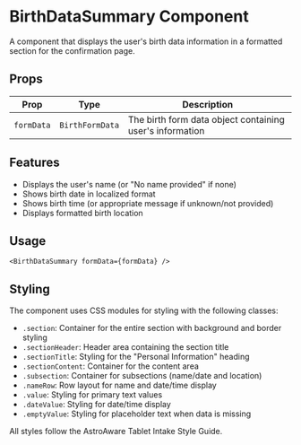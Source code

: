 # BirthDataSummary Component

A component that displays the user's birth data information in a formatted section for the confirmation page.

## Props

| Prop | Type | Description |
|------|------|-------------|
| `formData` | `BirthFormData` | The birth form data object containing user's information |

## Features

- Displays the user's name (or "No name provided" if none)
- Shows birth date in localized format
- Shows birth time (or appropriate message if unknown/not provided)
- Displays formatted birth location

## Usage

```tsx
<BirthDataSummary formData={formData} />
```

## Styling

The component uses CSS modules for styling with the following classes:
- `.section`: Container for the entire section with background and border styling
- `.sectionHeader`: Header area containing the section title
- `.sectionTitle`: Styling for the "Personal Information" heading
- `.sectionContent`: Container for the content area
- `.subsection`: Container for subsections (name/date and location)
- `.nameRow`: Row layout for name and date/time display
- `.value`: Styling for primary text values
- `.dateValue`: Styling for date/time display
- `.emptyValue`: Styling for placeholder text when data is missing

All styles follow the AstroAware Tablet Intake Style Guide. 